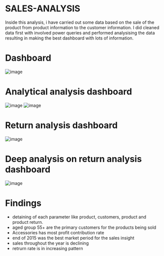 # SALES-ANALYSIS
Inside this analysis, i have carried out some data based on the sale of the product from product information to the customer information. I did cleaned data first with involved power queries and performed analysising the data resulting in making the best dashboard with lots of information. 

# Dashboard
![image](https://github.com/user-attachments/assets/34a63cb1-1f03-4416-a138-34dc8d71a86c)

# Analytical analysis dashboard
![image](https://github.com/user-attachments/assets/4377fe0d-0ef2-4a7d-8478-a85467c180b7)
![image](https://github.com/user-attachments/assets/8d2c2f03-0eed-4bb2-a1e9-ff067bd75a3b)


# Return analysis dashboard
![image](https://github.com/user-attachments/assets/b7fc87b1-7887-4338-b478-a7663dedf8af)

# Deep analysis on return analysis dashboard
![image](https://github.com/user-attachments/assets/d8298097-d735-4852-86ed-51bb36c0ceb8)

# Findings
- detaining of each parameter like product, customers, product and product return.
- aged group 55+ are the primary customers for the products being sold
- Accessories has most profit contribution rate
- end of 2015 was the best market period for the sales insight
- sales throughout the year is declining
- retrurn rate is in increasing pattern




